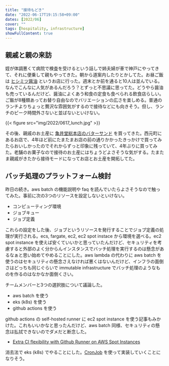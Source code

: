 ```yaml
---
title: "接待もどき"
date: "2022-06-17T19:15:58+09:00"
dates: [2022/06]
cover: ""
tags: [hospitality, infrastructure]
showFullContent: true
---
```


## 親戚と親の来訪

姪が体調悪くて病院で検査を受けるという話しで姉夫婦が車で神戸にやってきて、それに便乗して親もやってきた。朝から道案内したりとかしてた。お昼ご飯は [ヒシミツ醤油](https://hisimitu.thebase.in/) というお店に行った。週末とか前を通ると10人は並んでいる。なんでこんなに人気があるんだろう？とずっと不思議に思ってた。どうやら醤油も売っているんだけど、醤油によくあう和食の定食も食べられる飲食店らしい。ご飯が8種類あってお替り自由なのでバリエーションの広さを楽しめる。普通のランチよりちょっと贅沢な雰囲気がするので接待などにも向きそう。但し、ランチのピーク時間外さないと並ばないといけない。

{{< figure src="img/2022/0617_lunch.jpg" >}}

その後、親戚のお土産に [亀井堂総本店のバターサンド](https://www.kameido.co.jp/tonowa-index.html) を買ってきた。西元町にあるお店で、4年ほど前にたまたまお店の前の通りかかったきっかけで買ってみたらおいしかったのでそれからずっと印象に残っていて、4年ぶりに買ってみた。老舗のお菓子なので接待のお土産にはちょうどよさそうな気がする。たまたま親戚がきたから接待モードになってお店とお土産を開拓してた。

## バッチ処理のプラットフォーム検討

昨日の続き。aws batch の機能説明や faq を読んでいたらよさそうなので触ってみた。事前に次の3つのリソースを設定しないといけない。

* コンピューティング環境
* ジョブキュー
* ジョブ定義

これらの設定をした後、ジョブというリソースを発行することでジョブ定義の処理が実行される。ecs, fargate, ec2, ec2 spot instace から環境を選べる。ec2 spot instance を使えば安くていいかと思っていたんだけど、セキュリティを考慮すると外部のよく分からんインスタンスでバッチ処理を実行するのは懸念があるなぁと思い始めてやめることにした。aws lambda の代わりに aws batch を使うのはセキュリティの懸念さえなければ悪くはないんだけど、インフラの面倒さはどっちも同じぐらいで immutable infrastructure でバッチ処理のようなものを作るのはなかなか面倒くさい。

チームメンバーと3つの選択肢について議論した。

* aws batch を使う
* eks (k8s) を使う
* github actions を使う

github actions の self-hosted runner に ec2 spot instance を使う記事もみかけた。これもいいかなと思ったんだけど、aws batch 同様、セキュリティの懸念は払拭できないのでダメだと断念した。

* [Extra CI flexibility with Github Runner on AWS Spot Instances](https://www.incredibuild.com/blog/extra-ci-flexibility-with-github-runner-on-aws-spot-instances)

消去法で eks (k8s) でやることにした。[CronJob](https://kubernetes.io/docs/concepts/workloads/controllers/cron-jobs/) を使って実装していくことになりそう。
